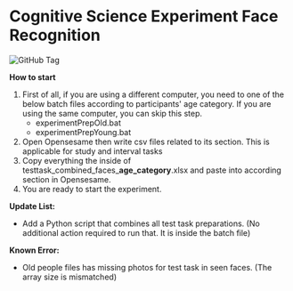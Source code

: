 # Cognitive Science Experiment Face Recognition
<img alt="GitHub Tag" src="https://img.shields.io/github/v/tag/SpiritLeader1/face-recognition">

**How to start**
1) First of all, if you are using a different computer, you need to one of the below batch files according to participants' age category. If you are using the same computer, you can skip this step.
    - experimentPrepOld.bat
    - experimentPrepYoung.bat
2) Open Opensesame then write csv files related to its section. This is applicable for study and interval tasks
3) Copy everything the inside of testtask_combined_faces_**age_category**.xlsx  and paste into according section in Opensesame.
4) You are ready to start the experiment.

**Update List:**
- Add a Python script that combines all test task preparations. (No additional action required to run that. It is inside the batch file)

**Known Error:**
- Old people files has missing photos for test task in seen faces. (The array size is mismatched)
